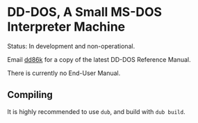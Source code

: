 # DD-DOS, A Small MS-DOS Interpreter Machine

Status: In development and non-operational.

Email [dd86k](mailto:devddstuff@gmail.com) for a copy of the latest DD-DOS Reference Manual.

There is currently no End-User Manual.

## Compiling

It is highly recommended to use `dub`, and build with `dub build`.